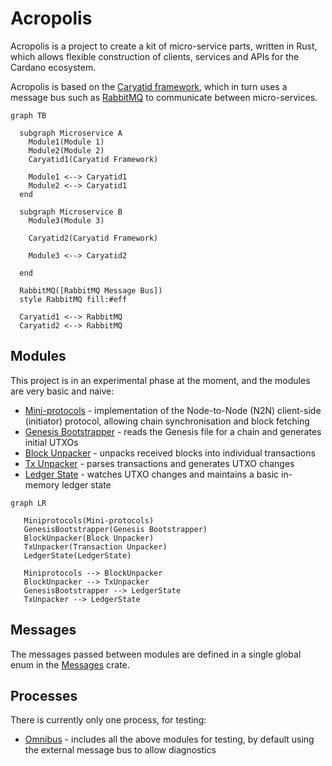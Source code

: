 # Acropolis

Acropolis is a project to create a kit of micro-service parts, written in
Rust, which allows flexible construction of clients, services and APIs for
the Cardano ecosystem.

Acropolis is based on the
[Caryatid framework](https://github.com/input-output-hk/caryatid),
which in turn uses a message bus such as [RabbitMQ](https://www.rabbitmq.com/)
to communicate between micro-services.

```mermaid
graph TB

  subgraph Microservice A
    Module1(Module 1)
    Module2(Module 2)
    Caryatid1(Caryatid Framework)

    Module1 <--> Caryatid1
    Module2 <--> Caryatid1
  end

  subgraph Microservice B
    Module3(Module 3)

    Caryatid2(Caryatid Framework)

    Module3 <--> Caryatid2

  end

  RabbitMQ([RabbitMQ Message Bus])
  style RabbitMQ fill:#eff

  Caryatid1 <--> RabbitMQ
  Caryatid2 <--> RabbitMQ
```

## Modules

This project is in an experimental phase at the moment, and the modules
are very basic and naive:

* [Mini-protocols](modules/miniprotocols) - implementation of the
  Node-to-Node (N2N) client-side (initiator) protocol, allowing chain
  synchronisation and block fetching
* [Genesis Bootstrapper](modules/genesis_bootstrapper) - reads the Genesis
  file for a chain and generates initial UTXOs
* [Block Unpacker](modules/block_unpacker) - unpacks received blocks
  into individual transactions
* [Tx Unpacker](modules/tx_unpacker) - parses transactions and generates UTXO
  changes
* [Ledger State](modules/ledger_state) - watches UTXO changes and maintains a basic in-memory ledger state

```mermaid
graph LR

   Miniprotocols(Mini-protocols)
   GenesisBootstrapper(Genesis Bootstrapper)
   BlockUnpacker(Block Unpacker)
   TxUnpacker(Transaction Unpacker)
   LedgerState(LedgerState)

   Miniprotocols --> BlockUnpacker
   BlockUnpacker --> TxUnpacker
   GenesisBootstrapper --> LedgerState
   TxUnpacker --> LedgerState
```

## Messages

The messages passed between modules are defined in a single global enum in
the [Messages](messages) crate.

## Processes

There is currently only one process, for testing:

* [Omnibus](processes/omnibus) - includes all the above modules for
  testing, by default using the external message bus to allow
  diagnostics

